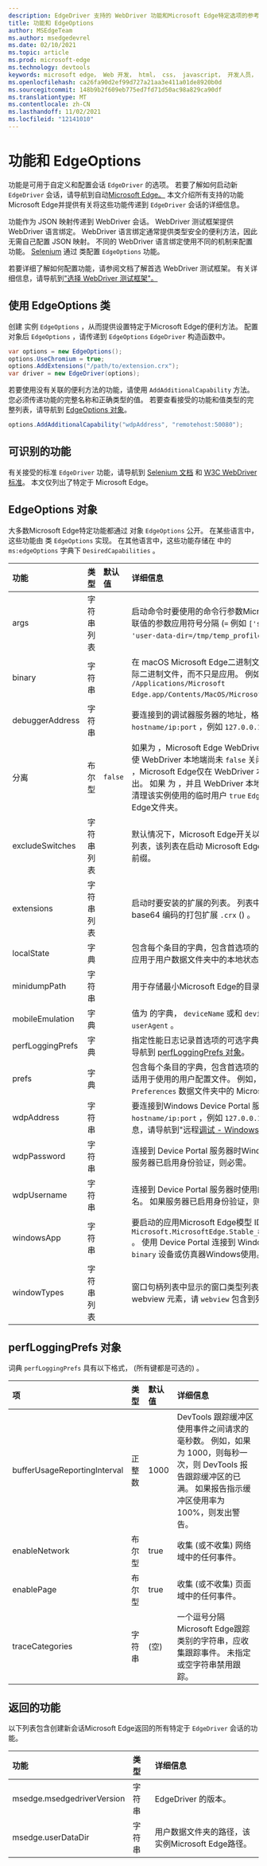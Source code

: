 ```yaml
---
description: EdgeDriver 支持的 WebDriver 功能和Microsoft Edge特定选项的参考。
title: 功能和 EdgeOptions
author: MSEdgeTeam
ms.author: msedgedevrel
ms.date: 02/10/2021
ms.topic: article
ms.prod: microsoft-edge
ms.technology: devtools
keywords: microsoft edge， Web 开发， html， css， javascript， 开发人员， webdriver， selenium， 测试， 工具， 自动化， 测试
ms.openlocfilehash: ca26fa90d2ef99d727a21aa3e411a01de8920b0d
ms.sourcegitcommit: 148b9b2f609eb775ed7fd71d50ac98a829ca90df
ms.translationtype: MT
ms.contentlocale: zh-CN
ms.lasthandoff: 11/02/2021
ms.locfileid: "12141010"
---
```

# <a name="capabilities-and-edgeoptions"></a>功能和 EdgeOptions

功能是可用于自定义和配置会话 `EdgeDriver` 的选项。  若要了解如何启动新 `EdgeDriver` 会话，请导航到自动[Microsoft Edge。][WebdriverIndexAutomateMicrosoftEdge]  本文介绍所有支持的功能Microsoft Edge并提供有关将这些功能传递到 `EdgeDriver` 会话的详细信息。

功能作为 JSON 映射传递到 WebDriver 会话。  WebDriver 测试框架提供 WebDriver 语言绑定。  WebDriver 语言绑定通常提供类型安全的便利方法，因此无需自己配置 JSON 映射。  不同的 WebDriver 语言绑定使用不同的机制来配置功能。  [Selenium][SeleniumMain] 通过 类配置 `EdgeOptions` 功能。

若要详细了解如何配置功能，请参阅文档了解首选 WebDriver 测试框架。  有关详细信息，请导航到["选择 WebDriver 测试框架"。][WebdriverIndexChooseAWebdriverTestingFramework]


<!-- ====================================================================== -->
## <a name="using-the-edgeoptions-class"></a>使用 EdgeOptions 类

创建 实例 `EdgeOptions` ，从而提供设置特定于Microsoft Edge的便利方法。  配置对象后 `EdgeOptions` ，请传递到 `EdgeOptions` `EdgeDriver` 构造函数中。

```csharp
var options = new EdgeOptions();
options.UseChromium = true;
options.AddExtensions("/path/to/extension.crx");
var driver = new EdgeDriver(options);
```

若要使用没有关联的便利方法的功能，请使用 `AddAdditionalCapability` 方法。  您必须传递功能的完整名称和正确类型的值。  若要查看接受的功能和值类型的完整列表，请导航到 [EdgeOptions 对象](#edgeoptions-object)。

```csharp
options.AddAdditionalCapability("wdpAddress", "remotehost:50080");
```


<!-- ====================================================================== -->
## <a name="recognized-capabilities"></a>可识别的功能

有关接受的标准 `EdgeDriver` 功能，请导航到 [Selenium 文档][SharedCapabilitiesSeleniumDocumentation] 和 [W3C WebDriver 标准][CapabilitiesW3cWebdriver]。  本文仅列出了特定于 Microsoft Edge。


<!-- ====================================================================== -->
## <a name="edgeoptions-object"></a>EdgeOptions 对象

大多数Microsoft Edge特定功能都通过 对象 `EdgeOptions` 公开。  在某些语言中，这些功能由 类 `EdgeOptions` 实现。  在其他语言中，这些功能存储在 中的 `ms:edgeOptions` 字典下 `DesiredCapabilities` 。

| 功能 | 类型 | 默认值 | 详细信息 |
|:--- |:--- |:--- |:--- |
| args | 字符串列表 |  | 启动命令时要使用的命令行参数Microsoft Edge。  具有关联值的参数应用符号分隔 (`=` 例如 `['start-maximized', 'user-data-dir=/tmp/temp_profile']` ，) 。 |
| binary | 字符串 |  | 在 macOS Microsoft Edge二进制文件 (路径，路径应为实际二进制文件，而不只是应用。  例如 `/Applications/Microsoft Edge.app/Contents/MacOS/Microsoft Edge` ，) 。 |
| debuggerAddress | 字符串 |  | 要连接到的调试器服务器的地址，格式为 `hostname/ip:port` ，例如 `127.0.0.1:38947` 。 |
| 分离 | 布尔型 | `false` | 如果为 ，Microsoft Edge WebDriver 服务关闭时退出，即使 WebDriver 本地端尚未 `false` 关闭会话。  如果 `true` 为 ，Microsoft Edge仅在 WebDriver 本地端关闭会话时退出。  如果 为 ，并且 WebDriver 本地端不关闭会话，则不清理该实例使用的临时用户 `true` `EdgeDriver` Microsoft Edge文件夹。 |
| excludeSwitches | 字符串列表 |  | 默认情况下，Microsoft Edge开关以排除该 EdgeDriver 的列表，该列表在启动 Microsoft Edge。  避免 `--` 使用开关前缀。 |
| extensions | 字符串列表 |  | 启动时要安装的扩展的列表。  列表中的每个项目应为 base64 编码的打包扩展 `.crx` () 。 |
| localState | 字典 |  | 包含每个条目的字典，包含首选项的名称和值。  首选项将应用于用户数据文件夹中的本地状态文件。 |
| minidumpPath | 字符串 |  | 用于存储最小Microsoft Edge的目录。   (Linux.)  |
| mobileEmulation | 字典 |  | 值为 的字典， `deviceName` 或和 `deviceMetrics` 的值 `userAgent` 。 |
| perfLoggingPrefs | 字典 |  | 指定性能日志记录首选项的可选字典。  有关详细信息，请导航到 [perfLoggingPrefs 对象](#perfloggingprefs-object)。 |
| prefs | 字典 |  | 包含每个条目的字典，包含首选项的名称和值。  首选项仅适用于使用的用户配置文件。  例如，导航到用户 `Preferences` 数据文件夹中的 Microsoft Edge。 |
| wdpAddress | 字符串 |  | 要连接到Windows Device Portal 服务器的地址，格式为 `hostname/ip:port` ，例如 `127.0.0.1:50080` 。  有关详细信息，请导航到"远程[调试 - Windows 10设备"。][DevtoolsRemoteDebuggingWindows] |
| wdpPassword | 字符串 |  | 连接到 Device Portal 服务器时Windows可选密码。  如果服务器已启用身份验证，则必需。 |
| wdpUsername | 字符串 |  | 连接到 Device Portal 服务器时使用的可选Windows用户名。  如果服务器已启用身份验证，则必需。 |
| windowsApp | 字符串 |  | 要启动的应用Microsoft Edge模型 ID，例如 `Microsoft.MicrosoftEdge.Stable_8wekyb3d8bbwe!MSEDGE` 。  使用 Device Portal 连接到 Windows 10X `windowsApp` `binary` 设备或仿真器Windows使用。 |
| windowTypes | 字符串列表 |  | 窗口句柄列表中显示的窗口类型列表。  若要访问 Android webview 元素，请 `webview` 包含到列表中。 |


<!-- ====================================================================== -->
## <a name="perfloggingprefs-object"></a>perfLoggingPrefs 对象

词典 `perfLoggingPrefs` 具有以下格式， (所有键都是可选的) 。

| 项 | 类型 | 默认值 | 详细信息 |
|:--- |:--- |:--- |:--- |
| bufferUsageReportingInterval | 正整数 | 1000 | DevTools 跟踪缓冲区使用事件之间请求的毫秒数。  例如，如果为 1000，则每秒一次，则 DevTools 报告跟踪缓冲区的已满。  如果报告指示缓冲区使用率为 100%，则发出警告。 |
| enableNetwork | 布尔型 | true | 收集 (或不收集) 网络域中的任何事件。 |
| enablePage | 布尔型 | true | 收集 (或不收集) 页面域中的任何事件。 |
| traceCategories | 字符串 |  (空)  | 一个逗号分隔Microsoft Edge跟踪类别的字符串，应收集跟踪事件。  未指定或空字符串禁用跟踪。 |


<!-- ====================================================================== -->
## <a name="returned-capabilities"></a>返回的功能

以下列表包含创建新会话Microsoft Edge返回的所有特定于 `EdgeDriver` 会话的功能。

| 功能 | 类型 | 详细信息 |
|:--- |:--- |:--- |
| msedge.msedgedriverVersion | 字符串 | EdgeDriver 的版本。 |
| msedge.userDataDir | 字符串 | 用户数据文件夹的路径，该实例Microsoft Edge路径。 |

<!-- links -->
[DevtoolsRemoteDebuggingWindows]: ../devtools-guide-chromium/remote-debugging/windows.md "远程调试设备Windows入门|Microsoft Docs"
[WebdriverIndexChooseAWebdriverTestingFramework]: ./index.md#choose-a-webdriver-testing-framework "选择 WebDriver 测试框架 - 使用 WebDriver (Chromium) 实现测试自动化|Microsoft Docs"
[WebdriverIndexAutomateMicrosoftEdge]: ./index.md#automate-microsoft-edge "自动Microsoft Edge - WebDriver (Chromium) |Microsoft Docs"
<!-- external links -->
[SeleniumMain]: https://www.selenium.dev "SeleniumHQ 浏览器自动化"
[SharedCapabilitiesSeleniumDocumentation]: https://www.selenium.dev/documentation/en/driver_idiosyncrasies/shared_capabilities/ "共享功能|Selenium 文档"

[CapabilitiesW3cWebdriver]: https://www.w3.org/TR/webdriver#capabilities "功能 - WebDriver 规范|W3C"
